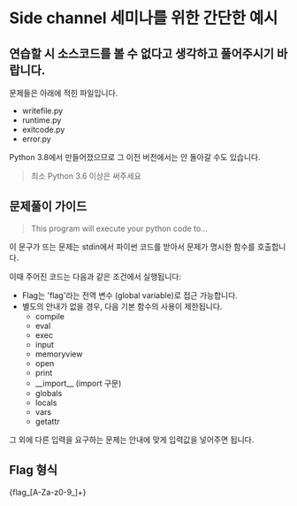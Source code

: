 # Side channel 세미나를 위한 간단한 예시

## 연습할 시 소스코드를 볼 수 없다고 생각하고 풀어주시기 바랍니다.

문제들은 아래에 적힌 파일입니다.

- writefile.py
- runtime.py
- exitcode.py
- error.py

Python 3.8에서 만들어졌으므로 그 이전 버전에서는 안 돌아갈 수도 있습니다.

> 최소 Python 3.6 이상은 써주세요

## 문제풀이 가이드

> This program will execute your python code to...

이 문구가 뜨는 문제는 stdin에서 파이썬 코드를 받아서 문제가 명시한 함수를 호출합니다.

이때 주어진 코드는 다음과 같은 조건에서 실행됩니다:

- Flag는 'flag'라는 전역 변수 (global variable)로 접근 가능합니다.
- 별도의 안내가 없을 경우, 다음 기본 함수의 사용이 제한됩니다.
  - compile
  - eval
  - exec
  - input
  - memoryview
  - open
  - print
  - \_\_import__ (import 구문)
  - globals
  - locals
  - vars
  - getattr

그 외에 다른 입력을 요구하는 문제는 안내에 맞게 입력값을 넣어주면 됩니다.

## Flag 형식

{flag_[A-Za-z0-9_]+}